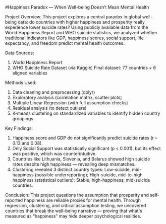 #Happiness Paradox — When Well-being Doesn’t Mean Mental Health

Project Overview:
This project explores a central paradox in global well-being data: do countries with higher happiness and prosperity really experience lower suicide rates? 
Using publicly available data from the World Happiness Report and WHO suicide statistics, we analyzed whether traditional indicators like GDP, happiness scores, social support, life expectancy, and freedom predict mental health outcomes.

Data Sources:
1) World Happiness Report
2) WHO Suicide Rate Dataset (via Kaggle)
Final dataset: 77 countries × 6 aligned variables

Methods Used:
1) Data cleaning and preprocessing (dplyr)
2) Exploratory analysis (correlation matrix, scatter plots)
3) Multiple Linear Regression (with full assumption checks)
4) Residual analysis (to detect outliers)
5) K-means clustering on standardized variables to identify hidden country groupings

Key Findings:
1) Happiness score and GDP do not significantly predict suicide rates (r = 0.13 and 0.08).
2) Only Social Support was statistically significant (p < 0.001), but its effect was positive, which was counterintuitive.
3) Countries like Lithuania, Slovenia, and Belarus showed high suicide rates despite high happiness — revealing deep mismatches.
4) Clustering revealed 3 distinct country types: Low-suicide, mid-happiness (possible underreporting); High-suicide, mid-to-high happiness (statistical outliers); Stable, high-happiness, mid-suicide countries.

Conclusion:
This project questions the assumption that prosperity and self-reported happiness are reliable proxies for mental health. Through regression, clustering, and critical assumption testing, we uncovered countries that break the well-being narrative — proving that what's measured as “happiness” may hide deeper psychological realities.
